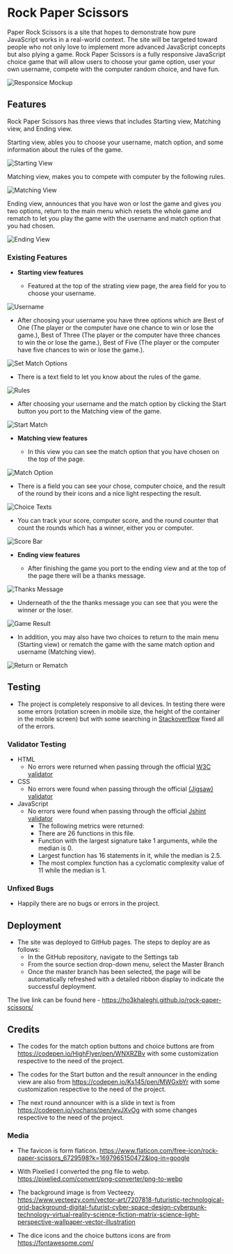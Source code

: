 # Rock Paper Scissors

Paper Rock Scissors is a site that hopes to demonstrate how pure JavaScript works in a real-world context. The site will be targeted toward people who not only love to implement more advanced JavaScript concepts but also plying a game. Rock Paper Scissors is a fully responsive JavaScript choice game that will allow users to choose your game option, user your own username, compete with the computer random choice, and have fun.

![Responsice Mockup](./assets/screenshots/rock-paper-scissors-mockup.png)

## Features

Rock Paper Scissors has three views that includes Starting view, Matching view, and Ending view.

Starting view, ables you to choose your username, match option, and some information about the rules of the game.

![Starting View](./assets/screenshots/starting-view.png)

Matching view, makes you to compete with computer by the following rules.

![Matching View](./assets/screenshots/matching-view.png)

Ending view, announces that you have won or lost the game and gives you two options, return to the main menu which resets the whole game and rematch to let you play the game with the username and match option that you had chosen.

![Ending View](./assets/screenshots/ending-view.png)

### Existing Features

- __Starting view features__

  - Featured at the top of the strating view page, the area field for you to choose your username.

![Username](./assets/screenshots/username.png)

  - After choosing your username you have three options which are Best of One (The player or the computer have one chance to win or lose the game.), Best of Three (The player or the computer have three chances to win the or lose the game.), Best of Five (The player or the computer have five chances to win or lose the game.).

![Set Match Options](./assets/screenshots/match-option.png)

  - There is a text field to let you know about the rules of the game.

![Rules](./assets/screenshots/rules.png)

  - After choosing your username and the match option by clicking the Start button you port to the Matching view of the game.

![Start Match](./assets/screenshots/start-match.png)

- __Matching view features__

  - In this view you can see the match option that you have chosen on the top of the page.

![Match Option](./assets/screenshots/match-option-set.png)

  - There is a field you can see your chose, computer choice, and the result of the round by their icons and a nice light respecting the result.

![Choice Texts](./assets/screenshots/text-choices.png)

  - You can track your score, computer score, and the round counter that count the rounds which has a winner, either you or computer.

![Score Bar](./assets/screenshots/result-text.png)

- __Ending view features__

  - After finishing the game you port to the ending view and at the top of the page there will be a thanks message.

![Thanks Message](./assets/screenshots/tnx-message.png)

  - Underneath of the the thanks message you can see that you were the winner or the loser.

![Game Result](./assets/screenshots/ending-result.png)

  - In addition, you may also have two choices to return to the main menu (Starting view) or rematch the game with the same match option and username (Matching view).

![Return or Rematch](./assets/screenshots/ending-choices.png)

## Testing

  - The project is completely responsive to all devices. In testing there were some errors (rotation screen in mobile size, the height of the container in the mobile screen) but with some searching in [Stackoverflow](https://stackoverflow.com/) fixed all of the errors.

### Validator Testing

- HTML
  - No errors were returned when passing through the official [W3C validator](https://validator.w3.org/nu/?doc=https%3A%2F%2Fho3khaleghi.github.io%2Frock-paper-scissors%2F)
- CSS
  - No errors were found when passing through the official [(Jigsaw) validator](https://jigsaw.w3.org/css-validator/validator?uri=https%3A%2F%2Fho3khaleghi.github.io%2Frock-paper-scissors%2F&profile=css3svg&usermedium=all&warning=1&vextwarning=&lang=en)
- JavaScript
  - No errors were found when passing through the official [Jshint validator](https://jshint.com/)
    - The following metrics were returned:
    - There are 26 functions in this file.
    - Function with the largest signature take 1 arguments, while the median is 0.
    - Largest function has 16 statements in it, while the median is 2.5.
    - The most complex function has a cyclomatic complexity value of 11 while the median is 1.
  

### Unfixed Bugs

  - Happily there are no bugs or errors in the project.

## Deployment

  - The site was deployed to GitHub pages. The steps to deploy are as follows: 
    - In the GitHub repository, navigate to the Settings tab 
    - From the source section drop-down menu, select the Master Branch
    - Once the master branch has been selected, the page will be automatically refreshed with a detailed ribbon display to indicate the successful deployment.

The live link can be found here - https://ho3khaleghi.github.io/rock-paper-scissors/

## Credits

  - The codes for the match option buttons and choice buttons are from https://codepen.io/HighFlyer/pen/WNXRZBv with some customization respective to the need of the project.

  - The codes for the Start button and the result announcer in the ending view  are also from https://codepen.io/Ks145/pen/MWGxbYr with some customization respective to the need of the project.

  - The next round announcer with is a slide in text is from https://codepen.io/yochans/pen/wvJXvOg with some changes respective to the need of the project.

### Media

  - The favicon is form flaticon. https://www.flaticon.com/free-icon/rock-paper-scissors_6729598?k=1697965150472&log-in=google

  - With Pixelied I converted the png file to webp. https://pixelied.com/convert/png-converter/png-to-webp

  - The background image is from Vecteezy. https://www.vecteezy.com/vector-art/7207818-futuristic-technological-grid-background-digital-futurist-cyber-space-design-cyberpunk-technology-virtual-reality-science-fiction-matrix-science-light-perspective-wallpaper-vector-illustration

  - The dice icons and the choice buttons icons are from https://fontawesome.com/